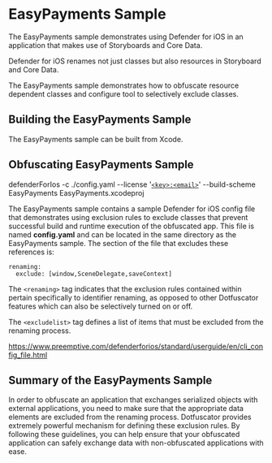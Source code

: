 # EasyPayments Sample

The EasyPayments sample demonstrates using Defender for iOS in an application that makes use of Storyboards and Core Data.

Defender for iOS renames not just classes but also resources in Storyboard and Core Data.

The EasyPayments sample demonstrates how to obfuscate resource dependent classes and configure tool to selectively exclude classes.

## Building the EasyPayments Sample

The EasyPayments sample can be built from Xcode. 


## Obfuscating EasyPayments Sample

defenderForIos -c ./config.yaml --license '[`<key>:<email>`](https://www.preemptive.com/defenderforios/standard/userguide/en/introduction_licensing.html)' --build-scheme EasyPayments EasyPayments.xcodeproj

The EasyPayments sample contains a sample Defender for iOS config file that demonstrates using exclusion rules to exclude classes that prevent successful build and runtime execution of the obfuscated app.
This file is named **config.yaml** and can be located in the same directory as the EasyPayments sample.
The section of the file that excludes these references is:

    renaming:
      exclude: [window,SceneDelegate,saveContext]


The `<renaming>` tag indicates that the exclusion rules contained within pertain specifically to identifier renaming, as opposed to other Dotfuscator features which can also be selectively turned on or off.

The `<excludelist>` tag defines a list of items that must be excluded from the renaming process.

https://www.preemptive.com/defenderforios/standard/userguide/en/cli_config_file.html

## Summary of the EasyPayments Sample

In order to obfuscate an application that exchanges serialized objects with external applications, you need to make sure that the appropriate data elements are excluded from the renaming process.
Dotfuscator provides extremely powerful mechanism for defining these exclusion rules.
By following these guidelines, you can help ensure that your obfuscated application can safely exchange data with non-obfuscated applications with ease.
